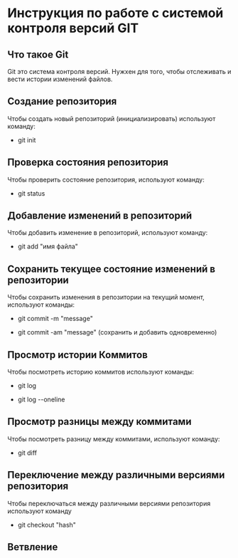 # **Инструкция по работе с системой контроля версий GIT**

## Что такое Git

Git это система контроля версий. Нужxен для того, чтобы отслеживать и вести истории изменений файлов.

## Создание репозитория

Чтобы создать новый репозиторий (инициализировать) используют команду:

* git init
    
## Проверка состояния репозитория

Чтобы проверить состояние репозитория, используют команду:

* git status

## Добавление изменений в репозиторий

Чтобы добавить изменение в репозиторий, используют команду:

* git add "имя файла"

## Сохранить текущее состояние изменений в репозитории
Чтобы сохранить изменения в репозитории на текущий момент, используют команды:

* git commit -m "message"

* git commit -am "message" (сохранить и добавить одновременно)
 
 ## Просмотр истории Коммитов
 Чтобы посмотреть историю коммитов используют команды:

 * git log
 
 * git log --oneline

 ## Просмотр разницы между коммитами
 Чтобы посмотреть разницу между коммитами, используют команду:

 * git diff

 ## Переключение между различными версиями репозитория
 Чтобы переключаться между различными версиями репозитория используют команду

 * git checkout "hash"
 
 ## Ветвление
 
